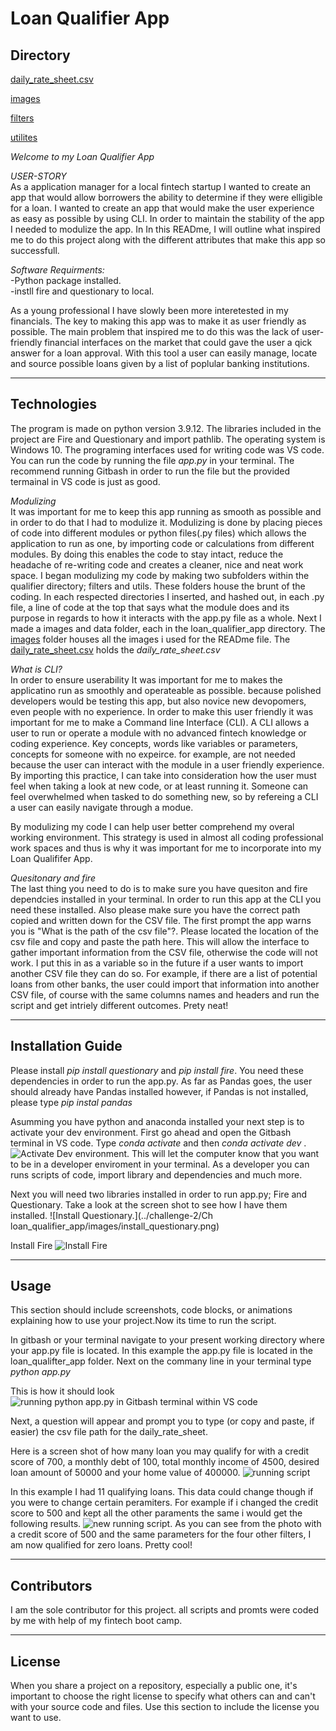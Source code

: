 # Loan Qualifier App

## Directory ##

[daily_rate_sheet.csv](data)

[images](images)

[filters](qualifier/filters)

[utilites](qualifier/utils)


*Welcome to my Loan Qualifier App*

*USER-STORY*\
As a application manager for a local fintech startup I wanted to create an app that would allow borrowers the ability 
to determine if they were elligible for a loan. I wanted to create an app that would make the user experience as easy as possible by using CLI. In order to maintain the stability of the app I needed to modulize the app.  In In this READme, I will outline what inspired me to do this project along with the different attributes that make this app so successfull. 

*Software Requirments:*\
-Python package installed.\
-instll fire and questionary to local.

As a young professional I have slowly been more interetested in my financials. The key to making this app was to make it as user friendly as possible. The main problem that inspired me to do this was the lack of user-friendly financial interfaces on the market that could gave the user a qick answer for a loan approval. With this tool a user can easily manage, locate and source possible loans given by a list of poplular banking institutions. 

---
## Technologies
The program is made on python version 3.9.12. The libraries included in the project are Fire and Questionary and import pathlib. The operating system is Windows 10. The programing interfaces used for writing code was VS code. You can run the code by running the file *app.py* in your terminal. The recommend running Gitbash in order to run the file but the provided termainal in VS code is just as good. 

*Modulizing*\
It was important for me to keep this app running as smooth as possible and in order to do that I had to modulize it.  Modulizing is done by placing pieces of code into different modules or python files(.py files) which allows the application to run as one, by importing code or calculations from different modules.  By doing this enables the code to stay intact, reduce the headache of re-writing code and creates a cleaner, nice and neat work space.  I began modulizing my code by making two subfolders within the qualifier directory; filters and utils. These folders house the brunt of the coding.  In each respected directories I inserted, and hashed out, in each .py file, a line of code at the top that says what the module does and its purpose in regards to how it interacts with the app.py file as a whole. Next I made a images and data folder, each in the loan_qualifier_app directory. The [images](images) folder houses all the images i used for the READme file. The [daily_rate_sheet.csv](data) holds the *daily_rate_sheet.csv*

*What is CLI?*\
In order to ensure userability It was important for me to makes the applicatino run as smoothly and operateable as possible. 
because polished developers would be testing this app, but also novice new devopomers, even people with no experience. In order to make this user friendly it was important for me to make a Command line Interface (CLI). A CLI allows a user to run or operate a module with no advanced fintech knowledge or coding experience.  Key concepts, words like variables or parameters, concepts for someone with no expeirce. for example, are not needed because the user can interact with the module in a user friendly experience. By importing this practice, I can take into consideration how the user must feel when taking a look at new code, or at least running it. Someone can feel overwhelmed when tasked to do something new, so by refereing a CLI a user can easily navigate through a modue. 

By modulizing my code I can help user better comprehend my overal working environment. This strategy is used in almost all coding professional work spaces and thus is why it was important for me to incorporate into my Loan Qualififer App. 


*Quesitonary and fire*\
The last thing you need to do is to make sure you have quesiton and fire dependcies installed in your terminal. In order to run this app at the CLI you need these installed. Also please make sure you have the correct path copied and written down for the CSV file. The first prompt the app warns you is "What is the path of the csv file"?. Please located the location of the csv file and copy and paste the path here. This will allow the interface to gather important information from the CSV file, otherwise the code will not work. I put this in as a variable so in the future if a user wants to import another CSV file they can do so. For example, if there are a list of potential loans from other banks, the user could import that information into another CSV file, of course with the same columns names and headers and run the script and get intriely different outcomes. Prety neat!

---

## Installation Guide


Please install *pip install questionary* and *pip install fire*. You need these dependencies in order to run the app.py. As far as Pandas goes, the user should already have Pandas installed however, if Pandas is not installed, please type *pip instal pandas*

Asumming you have python and anaconda installed your next step is to activate your dev environment. First go ahead and open the Gitbash terminal in VS code. Type *conda activate* and then *conda activate dev* . ![Activate Dev environment.](images/conda_activate_dev.png)
This will let the computer know that you want to be in a developer enviroment in your terminal. As a developer you can runs scripts of code, import library and dependencies and much more.  

Next you will need two libraries installed in order to run app.py; Fire and Questionary. Take a look at the screen shot to see how I have them installed. 
![Install Questionary.](../challenge-2/Ch  loan_qualifier_app/images/install_questionary.png)

Install Fire
![Install Fire](images/install_fire.png)

---

## Usage
This section should include screenshots, code blocks, or animations explaining how to use your project.Now its time to run the script. 



In gitbash or your terminal navigate to your present working directory where your app.py file is located. In this example the app.py file is located in the loan_qualifter_app folder. Next on the commany line in your terminal type *python app.py*

This is how it should look ![running python app.py in Gitbash terminal within VS code](images/running_python_app.png)

Next, a question will appear and prompt you to type (or copy and paste, if easier) the csv file path for the daily_rate_sheet. 

Here is a screen shot of how many loan you may qualify for with a credit score of 700, a monthly debt of 100, total monthly income of 4500, desired loan amount of 50000 and your home value of 400000. ![running script](images/app.png)

In this example I had 11 qualifying loans. This data could change though if you were to change certain peramiters. For example if i changed the credit score to 500 and kept all the other paraments the same i would get the following results. ![new running script](images/adjust_run_app.png). As you can see from the photo with a credit score of 500 and the same parameters for the four other filters, I am now qualified for zero loans. Pretty cool!


---

## Contributors

I am the sole contributor for this project. all scripts and promts were coded by me with help of my fintech boot camp. 

---

## License

When you share a project on a repository, especially a public one, it's important to choose the right license to specify what others can and can't with your source code and files. Use this section to include the license you want to use.
